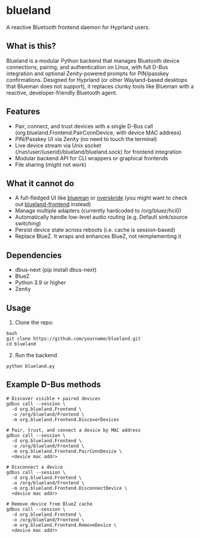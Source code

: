 # blueland
A reactive Bluetooth frontend daemon for Hyprland users.

## What is this?
Blueland is a modular Python backend that manages Bluetooth device connections, pairing, and authentication on Linux, with full D-Bus integration and optional Zenity-powered prompts for PIN/passkey confirmations. Designed for Hyprland (or other Wayland-based desktops that Blueman does not support), it replaces clunky tools like Blueman with a reactive, developer-friendly Bluetooth agent.

## Features
- Pair, connect, and trust devices with a single D-Bus call (org.blueland.Frontend.PairConnDevice, with device MAC address)
- PIN/Passkey UI via Zenity (no need to touch the terminal)
- Live device stream via Unix socket (/run/user/(userid)/blueland/blueland.sock) for frontend integration
- Modular backend API for CLI wrappers or graphical frontends
- File sharing (might not work)

## What it cannot do
- A full-fledged UI like [blueman](https://github.com/blueman-project/blueman) or [overskride](https://github.com/kaii-lb/overskride) (you might want to check out [blueland-frontend](https://github.com/nelideven/blueland-frontend) instead)
- Manage multiple adapters (currently hardcoded to /org/bluez/hci0)
- Automatically handle low-level audio routing (e.g. Default sink/source switching)
- Persist device state across reboots (i.e. cache is session-based)
- Replace BlueZ. It wraps and enhances BlueZ, not reimplementing it

## Dependencies
- dbus-next (pip install dbus-next)
- BlueZ
- Python 3.9 or higher
- Zenity

## Usage

1. Clone the repo:
```
bash
git clone https://github.com/yourname/blueland.git
cd blueland
```

2. Run the backend
```
python blueland.py
```

## Example D-Bus methods
```
# Discover visible + paired devices
gdbus call --session \
  -d org.blueland.Frontend \
  -o /org/blueland/Frontend \
  -m org.blueland.Frontend.DiscoverDevices

# Pair, trust, and connect a device by MAC address
gdbus call --session \
  -d org.blueland.Frontend \
  -o /org/blueland/Frontend \
  -m org.blueland.Frontend.PairConnDevice \
  <device mac addr>

# Disconnect a device
gdbus call --session \
  -d org.blueland.Frontend \
  -o /org/blueland/Frontend \
  -m org.blueland.Frontend.DisconnectDevice \
  <device mac addr>

# Remove device from BlueZ cache
gdbus call --session \
  -d org.blueland.Frontend \
  -o /org/blueland/Frontend \
  -m org.blueland.Frontend.RemoveDevice \
  <device mac addr>
```

